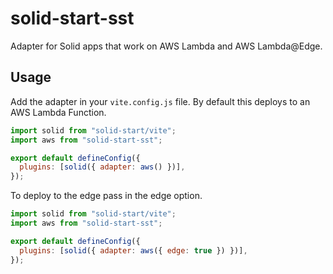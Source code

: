 # solid-start-sst

Adapter for Solid apps that work on AWS Lambda and AWS Lambda@Edge.

## Usage

Add the adapter in your `vite.config.js` file. By default this deploys to an AWS Lambda Function.

```js
import solid from "solid-start/vite";
import aws from "solid-start-sst";

export default defineConfig({
  plugins: [solid({ adapter: aws() })],
});
```

To deploy to the edge pass in the edge option.

```js
import solid from "solid-start/vite";
import aws from "solid-start-sst";

export default defineConfig({
  plugins: [solid({ adapter: aws({ edge: true }) })],
});
```
